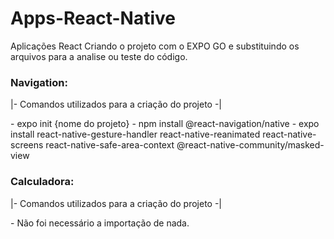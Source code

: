 # Apps-React-Native
Aplicações React
Criando o projeto com o EXPO GO e substituindo os arquivos para a analise ou teste do código.

<h3> Navigation: </h3>
<p> |- Comandos utilizados para a criação do projeto -| </p>
- expo init {nome do projeto}
- npm install @react-navigation/native
- expo install react-native-gesture-handler react-native-reanimated react-native-screens react-native-safe-area-context @react-native-community/masked-view

<h3> Calculadora: </h3>
<p> |- Comandos utilizados para a criação do projeto -| </p>
- Não foi necessário a importação de nada. 
